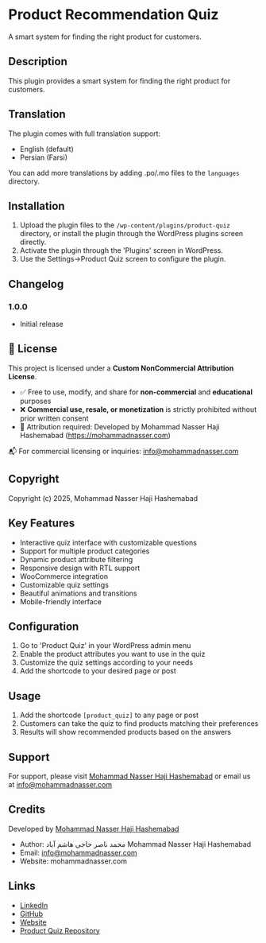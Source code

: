 # Product Recommendation Quiz

A smart system for finding the right product for customers.

## Description

This plugin provides a smart system for finding the right product for customers.

## Translation

The plugin comes with full translation support:

- English (default)
- Persian (Farsi)

You can add more translations by adding .po/.mo files to the `languages` directory.

## Installation

1. Upload the plugin files to the `/wp-content/plugins/product-quiz` directory, or install the plugin through the WordPress plugins screen directly.
2. Activate the plugin through the 'Plugins' screen in WordPress.
3. Use the Settings->Product Quiz screen to configure the plugin.

## Changelog

### 1.0.0
* Initial release

## 📜 License

This project is licensed under a **Custom NonCommercial Attribution License**.

- ✅ Free to use, modify, and share for **non-commercial** and **educational** purposes
- ❌ **Commercial use, resale, or monetization** is strictly prohibited without prior written consent
- 📛 Attribution required: Developed by Mohammad Nasser Haji Hashemabad (https://mohammadnasser.com)

📬 For commercial licensing or inquiries: [info@mohammadnasser.com](mailto:info@mohammadnasser.com)


## Copyright

Copyright (c) 2025, Mohammad Nasser Haji Hashemabad

## Key Features

- Interactive quiz interface with customizable questions
- Support for multiple product categories
- Dynamic product attribute filtering
- Responsive design with RTL support
- WooCommerce integration
- Customizable quiz settings
- Beautiful animations and transitions
- Mobile-friendly interface

## Configuration

1. Go to 'Product Quiz' in your WordPress admin menu
2. Enable the product attributes you want to use in the quiz
3. Customize the quiz settings according to your needs
4. Add the shortcode to your desired page or post

## Usage

1. Add the shortcode `[product_quiz]` to any page or post
2. Customers can take the quiz to find products matching their preferences
3. Results will show recommended products based on the answers

## Support

For support, please visit [Mohammad Nasser Haji Hashemabad](https://mohammadnasser.com) or email us at info@mohammadnasser.com

## Credits
Developed by [Mohammad Nasser Haji Hashemabad](https://mohammadnasser.com) 
* Author: محمد ناصر حاجی هاشم آباد Mohammad Nasser Haji Hashemabad
* Email: info@mohammadnasser.com
* Website: mohammadnasser.com

## Links

- [LinkedIn](https://ir.linkedin.com/in/nasserhaji)
- [GitHub](https://github.com/nasserhaji)
- [Website](https://mohammadnasser.com/)
- [Product Quiz Repository](https://github.com/nasserhaji/product-quiz)

